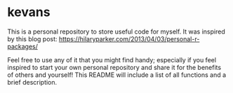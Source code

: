 # kevans
This is a personal repository to store useful code for myself. It was inspired by this blog post:
    https://hilaryparker.com/2013/04/03/personal-r-packages/

Feel free to use any of it that you might find handy; especially if you feel inspired to start your own personal repository and share it for the benefits of others and yourself! This README will include a list of all functions and a brief description.

